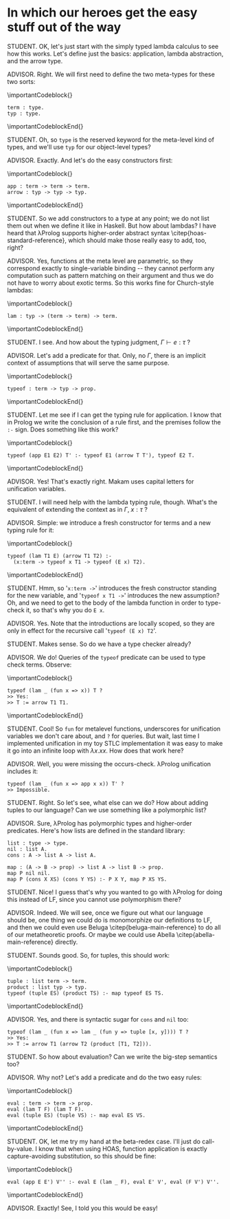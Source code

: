 # In which our heroes get the easy stuff out of the way

<!--
```makam
tests : testsuite. %testsuite tests.
%use "00-adapted-stdlib.md".
```
-->

STUDENT. OK, let's just start with the simply typed lambda calculus to see how this
works. Let's define just the basics: application, lambda abstraction, and the arrow type.

ADVISOR. Right. We will first need to define the two meta-types for these two sorts:

\importantCodeblock{}
```makam
term : type.
typ : type.
```
\importantCodeblockEnd{}

STUDENT. Oh, so `type` is the reserved keyword for the meta-level kind of types, and we'll
use `typ` for our object-level types?

ADVISOR. Exactly. And let's do the easy constructors first:

\importantCodeblock{}
```makam
app : term -> term -> term.
arrow : typ -> typ -> typ.
```
\importantCodeblockEnd{}

STUDENT. So we add constructors to a type at any point; we do not list them out when we
define it like in Haskell. But how about lambdas? I have heard that λProlog supports
higher-order abstract syntax \citep{hoas-standard-reference}, which should make those really easy to add, too, right?

ADVISOR. Yes, functions at the meta level are parametric, so they correspond exactly to
single-variable binding -- they cannot perform any computation such as pattern matching
on their argument and thus we do not have to worry about exotic terms. So this works fine for
Church-style lambdas:

\importantCodeblock{}
```makam
lam : typ -> (term -> term) -> term.
```
\importantCodeblockEnd{}

STUDENT. I see. And how about the typing judgment, $\Gamma \vdash e : \tau$ ?

ADVISOR. Let's add a predicate for that. Only, no $\Gamma$, there is an implicit context
of assumptions that will serve the same purpose.

\importantCodeblock{}
```makam
typeof : term -> typ -> prop.
```
\importantCodeblockEnd{}

STUDENT. Let me see if I can get the typing rule for application. I know that in Prolog we
write the conclusion of a rule first, and the premises follow the `:-` sign. Does
something like this work?

\importantCodeblock{}
```makam
typeof (app E1 E2) T' :- typeof E1 (arrow T T'), typeof E2 T.
```
\importantCodeblockEnd{}

ADVISOR. Yes! That's exactly right. Makam uses capital letters for unification variables.

STUDENT. I will need help with the lambda typing rule, though. What's the equivalent of
extending the context as in $\Gamma, \; x : \tau$ ?

ADVISOR. Simple: we introduce a fresh constructor for terms and a new typing rule for it:

\importantCodeblock{}
```makam
typeof (lam T1 E) (arrow T1 T2) :-
  (x:term -> typeof x T1 -> typeof (E x) T2).
```
\importantCodeblockEnd{}

STUDENT. Hmm, so '`x:term ->`' introduces the fresh constructor standing for the new
variable, and '`typeof x T1 ->`' introduces the new assumption? Oh, and we need to get to
the body of the lambda function in order to type-check it, so that's why you do `E x`.

ADVISOR. Yes. Note that the introductions are locally scoped, so they are only in effect
for the recursive call '`typeof (E x) T2`'.

STUDENT. Makes sense. So do we have a type checker already?

ADVISOR. We do! Queries of the `typeof` predicate can be used to type check terms. Observe:

\importantCodeblock{}
```makam
typeof (lam _ (fun x => x)) T ?
>> Yes:
>> T := arrow T1 T1.
```
\importantCodeblockEnd{}

STUDENT. Cool! So `fun` for metalevel functions, underscores for unification variables we don't care
about, and `?` for queries. But wait, last time I implemented unification in my toy STLC
implementation it was easy to make it go into an infinite loop with $\lambda x. x x$. How does that
work here?

ADVISOR. Well, you were missing the occurs-check. λProlog unification includes it:

```makam
typeof (lam _ (fun x => app x x)) T' ?
>> Impossible.
```

STUDENT. Right. So let's see, what else can we do? How about adding tuples to our language?
Can we use something like a polymorphic list?

ADVISOR. Sure, λProlog has polymorphic types and higher-order predicates. Here's how lists
are defined in the standard library:

```
list : type -> type.
nil : list A.
cons : A -> list A -> list A.

map : (A -> B -> prop) -> list A -> list B -> prop.
map P nil nil.
map P (cons X XS) (cons Y YS) :- P X Y, map P XS YS.
```

STUDENT. Nice! I guess that's why you wanted to go with λProlog for doing this instead of
LF, since you cannot use polymorphism there?

ADVISOR. Indeed. We will see, once we figure out what our language should be, one thing we
could do is monomorphize our definitions to LF, and then we could even use Beluga
\citep{beluga-main-reference} to do all of our metatheoretic proofs. Or maybe we could
use Abella \citep{abella-main-reference} directly.

STUDENT. Sounds good. So, for tuples, this should work:

\importantCodeblock{}
```makam
tuple : list term -> term.
product : list typ -> typ.
typeof (tuple ES) (product TS) :- map typeof ES TS.
```
\importantCodeblockEnd{}

ADVISOR. Yes, and there is syntactic sugar for `cons` and `nil` too:

```makam
typeof (lam _ (fun x => lam _ (fun y => tuple [x, y]))) T ?
>> Yes:
>> T := arrow T1 (arrow T2 (product [T1, T2])).
```

STUDENT. So how about evaluation? Can we write the big-step semantics too?

ADVISOR. Why not? Let's add a predicate and do the two easy rules:

\importantCodeblock{}
```makam
eval : term -> term -> prop.
eval (lam T F) (lam T F).
eval (tuple ES) (tuple VS) :- map eval ES VS.
```
\importantCodeblockEnd{}

STUDENT. OK, let me try my hand at the beta-redex case. I'll just do call-by-value. I know
that when using HOAS, function application is exactly capture-avoiding substitution, so
this should be fine:

\importantCodeblock{}
```makam
eval (app E E') V'' :- eval E (lam _ F), eval E' V', eval (F V') V''.
```
\importantCodeblockEnd{}

ADVISOR. Exactly! See, I told you this would be easy!
